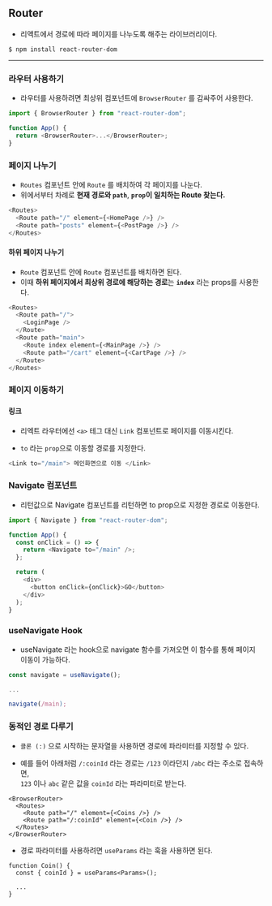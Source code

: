 ## Router

- 리액트에서 경로에 따라 페이지를 나누도록 해주는 라이브러리이다.

```
$ npm install react-router-dom
```

---

### 라우터 사용하기

- 라우터를 사용하려면 최상위 컴포넌트에 `BrowserRouter` 를 감싸주어 사용한다.

```ts
import { BrowserRouter } from "react-router-dom";

function App() {
  return <BrowserRouter>...</BrowserRouter>;
}
```

### 페이지 나누기

- `Routes` 컴포넌트 안에 `Route` 를 배치하여 각 페이지를 나눈다.
- 위에서부터 차례로 **현재 경로와 `path`**, **`prop`이 일치하는 Route 찾는다.**

```ts
<Routes>
  <Route path="/" element={<HomePage />} />
  <Route path="posts" element={<PostPage />} />
</Routes>
```

#### 하위 페이지 나누기

- `Route` 컴포넌트 안에 `Route` 컴포넌트를 배치하면 된다.
- 이때 **하위 페이지에서 최상위 경로에 해당하는 경로**는 **`index`** 라는 props를 사용한다.

```ts
<Routes>
  <Route path="/">
    <LoginPage />
  </Route>
  <Route path="main">
    <Route index element={<MainPage />} />
    <Route path="/cart" element={<CartPage />} />
  </Route>
</Routes>
```

### 페이지 이동하기

#### 링크

- 리엑트 라우터에선 `<a>` 테그 대신 `Link` 컴포넌트로 페이지를 이동시킨다.

- `to` 라는 `prop`으로 이동할 경로를 지정한다.

```ts
<Link to="/main"> 메인화면으로 이동 </Link>
```

### Navigate 컴포넌트

- 리턴값으로 Navigate 컴포넌트를 리턴하면 to prop으로 지정한 경로로 이동한다.

```ts
import { Navigate } from "react-router-dom";

function App() {
  const onClick = () => {
    return <Navigate to="/main" />;
  };

  return (
    <div>
      <button onClick={onClick}>GO</button>
    </div>
  );
}
```

### useNavigate Hook

- useNavigate 라는 hook으로 navigate 함수를 가져오면 이 함수를 통해 페이지 이동이 가능하다.

```ts
const navigate = useNavigate();

...

navigate(/main);
```

### 동적인 경로 다루기

- `콜론 (:)` 으로 시작하는 문자열을 사용하면 경로에 파라미터를 지정할 수 있다.

- 예를 들어 아래처럼 `/:coinId` 라는 경로는 `/123` 이라던지 `/abc` 라는 주소로 접속하면,  
  `123` 이나 `abc` 같은 값을 `coinId` 라는 파라미터로 받는다.

```tsx
<BrowserRouter>
  <Routes>
    <Route path="/" element={<Coins />} />
    <Route path="/:coinId" element={<Coin />} />
  </Routes>
</BrowserRouter>
```

- 경로 파라미터를 사용하려면 `useParams` 라는 훅을 사용하면 된다.

```tsx
function Coin() {
  const { coinId } = useParams<Params>();

  ...
}
```

